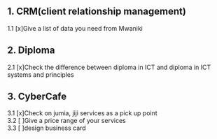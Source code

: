 ## 1. CRM(client relationship management)

1.1 [x]Give a list of data you need from Mwaniki

## 2. Diploma

2.1 [x]Check the difference between diploma in ICT and diploma in ICT systems and principles

## 3. CyberCafe

3.1 [x]Check on jumia, jiji services as a pick up point  
3.2 [ ]Give a price range of your services  
3.3 [ ]design business card
